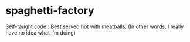 # spaghetti-factory

Self-taught code : Best served hot with meatballs.
(In other words, I really have no idea what I'm doing)
